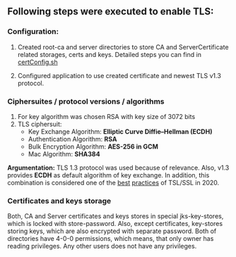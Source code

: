 ## Following steps were executed to enable TLS:

### Configuration:

1. Created root-ca and server directories to store CA and ServerCertificate related storages, certs and keys. Detailed steps you can find in [certConfig.sh](/src/main/resources/certConfig.sh)

2. Configured application to use created certificate and newest TLS v1.3 protocol.

### Ciphersuites / protocol versions / algorithms

1. For key algorithm was chosen RSA with key size of 3072 bits
2. TLS ciphersuit:
    * Key Exchange Algorithm: **Elliptic Curve Diffie–Hellman (ECDH)**
    * Authentication Algorithm: **RSA**
    * Bulk Encryption Algorithm: **AES-256 in GCM**
    * Mac Algorithm: **SHA384**
      
**Argumentation:** TLS 1.3 protocol was used because of relevance. Also, 
v1.3 provides **ECDH** as default algorithm of key exchange. 
In addition, this combination is considered one of the 
[best](https://www.ssl.com/guide/ssl-best-practices/) 
[practices](https://www.acunetix.com/blog/articles/tls-ssl-cipher-hardening/) of TSL/SSL in 2020.

### Certificates and keys storage

Both, CA and Server certificates and keys stores in special jks-key-stores, which is locked with store-password.
Also, except certificates, key-stores storing keys, which are also encrypted with separate password. 
Both of directories have 4-0-0 permissions, which means, that only owner has reading privileges. 
Any other users does not have any privileges.
